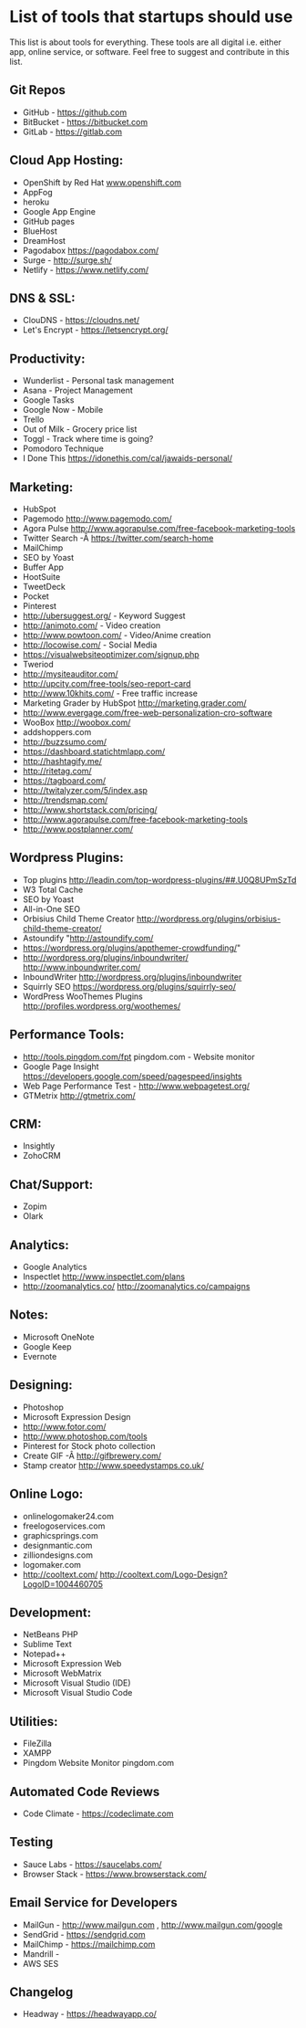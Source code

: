 # List of tools that startups should use
This list is about tools for everything. These tools are all digital i.e. either app, online service, or software. Feel free to suggest and contribute in this list.

## Git Repos
- GitHub - https://github.com
- BitBucket - https://bitbucket.com
- GitLab - https://gitlab.com
## Cloud App Hosting:	
- OpenShift by Red Hat	www.openshift.com
- AppFog	
- heroku	
- Google App Engine	
- GitHub pages	
- BlueHost	
- DreamHost	
- Pagodabox	https://pagodabox.com/
- Surge - http://surge.sh/
- Netlify - https://www.netlify.com/
## DNS & SSL:	
- ClouDNS	- https://cloudns.net/
- Let's Encrypt - https://letsencrypt.org/
## Productivity:	
- Wunderlist - Personal task management	
- Asana - Project Management	
- Google Tasks	
- Google Now - Mobile	
- Trello	
- Out of Milk - Grocery price list	
- Toggl - Track where time is going?	
- Pomodoro Technique	
- I Done This	https://idonethis.com/cal/jawaids-personal/
## Marketing:	
- HubSpot	
- Pagemodo	http://www.pagemodo.com/
- Agora Pulse	http://www.agorapulse.com/free-facebook-marketing-tools
- Twitter Search -Â https://twitter.com/search-home	
- MailChimp	
- SEO by Yoast	
- Buffer App	
- HootSuite	
- TweetDeck	
- Pocket	
- Pinterest	
- http://ubersuggest.org/ - Keyword Suggest	
- http://animoto.com/ - Video creation	
- http://www.powtoon.com/ - Video/Anime creation	
- http://locowise.com/ - Social Media	
- https://visualwebsiteoptimizer.com/signup.php	
- Tweriod	
- http://mysiteauditor.com/	
- http://upcity.com/free-tools/seo-report-card	
- http://www.10khits.com/ - Free traffic increase	
- Marketing Grader by HubSpot	http://marketing.grader.com/
- http://www.evergage.com/free-web-personalization-cro-software	
- WooBox	http://woobox.com/
- addshoppers.com	
- http://buzzsumo.com/	
- https://dashboard.statichtmlapp.com/	
- http://hashtagify.me/	
- http://ritetag.com/	
- https://tagboard.com/	
- http://twitalyzer.com/5/index.asp	
- http://trendsmap.com/	
- http://www.shortstack.com/pricing/	
- http://www.agorapulse.com/free-facebook-marketing-tools	
- http://www.postplanner.com/	
## Wordpress Plugins:	
- Top plugins	http://leadin.com/top-wordpress-plugins/##.U0Q8UPmSzTd
- W3 Total Cache	
- SEO by Yoast	
- All-in-One SEO	
- Orbisius Child Theme Creator	http://wordpress.org/plugins/orbisius-child-theme-creator/
- Astoundify	"http://astoundify.com/
- https://wordpress.org/plugins/appthemer-crowdfunding/"
- http://wordpress.org/plugins/inboundwriter/	http://www.inboundwriter.com/
- InboundWriter	http://wordpress.org/plugins/inboundwriter
- Squirrly SEO	https://wordpress.org/plugins/squirrly-seo/
- WordPress WooThemes Plugins	http://profiles.wordpress.org/woothemes/
## Performance Tools:	
- http://tools.pingdom.com/fpt	pingdom.com - Website monitor
- Google Page Insight	https://developers.google.com/speed/pagespeed/insights
- Web Page Performance Test	- http://www.webpagetest.org/
- GTMetrix	http://gtmetrix.com/
## CRM:	
- Insightly	
- ZohoCRM	
## Chat/Support:	
- Zopim	
- Olark	
## Analytics:	
- Google Analytics	
- Inspectlet	http://www.inspectlet.com/plans
- http://zoomanalytics.co/	http://zoomanalytics.co/campaigns
## Notes:	
- Microsoft OneNote	
- Google Keep	
- Evernote	
## Designing:	
- Photoshop	
- Microsoft Expression Design	
- http://www.fotor.com/	
- http://www.photoshop.com/tools	
- Pinterest for Stock photo collection	
- Create GIF -Â http://gifbrewery.com/	
- Stamp creator	http://www.speedystamps.co.uk/
## Online Logo:	
- onlinelogomaker24.com	
- freelogoservices.com	
- graphicsprings.com	
- designmantic.com	
- zilliondesigns.com	
- logomaker.com	
- http://cooltext.com/	http://cooltext.com/Logo-Design?LogoID=1004460705
## Development:	
- NetBeans PHP	
- Sublime Text	
- Notepad++	
- Microsoft Expression Web	
- Microsoft WebMatrix	
- Microsoft Visual Studio	(IDE)
- Microsoft Visual Studio Code
## Utilities:	
- FileZilla	
- XAMPP	
- Pingdom Website Monitor	pingdom.com
## Automated Code Reviews
- Code Climate - https://codeclimate.com
## Testing
- Sauce Labs - https://saucelabs.com/
- Browser Stack - https://www.browserstack.com/
## Email Service for Developers
- MailGun - http://www.mailgun.com , http://www.mailgun.com/google
- SendGrid - https://sendgrid.com
- MailChimp - https://mailchimp.com
- Mandrill - 
- AWS SES
## Changelog
- Headway - https://headwayapp.co/
